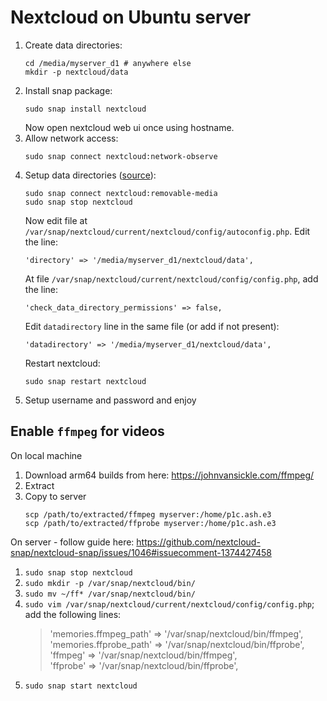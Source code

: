 # Nextcloud on Ubuntu server
1. Create data directories:
   ```
   cd /media/myserver_d1 # anywhere else
   mkdir -p nextcloud/data
   ```
2. Install snap package:
   ```
   sudo snap install nextcloud
   ```
   Now open nextcloud web ui once using hostname.
3. Allow network access:
   ```
   sudo snap connect nextcloud:network-observe
   ```
4. Setup data directories ([source](https://github.com/nextcloud-snap/nextcloud-snap/wiki/Change-data-directory-to-use-another-disk-partition)):
   ```
   sudo snap connect nextcloud:removable-media
   sudo snap stop nextcloud
   ```
   Now edit file at `/var/snap/nextcloud/current/nextcloud/config/autoconfig.php`. Edit the line:
   ```
   'directory' => '/media/myserver_d1/nextcloud/data',
   ```
   At file `/var/snap/nextcloud/current/nextcloud/config/config.php`, add the line:
   ```
   'check_data_directory_permissions' => false,
   ```
   Edit `datadirectory` line in the same file (or add if not present):
   ```
   'datadirectory' => '/media/myserver_d1/nextcloud/data',
   ```
   Restart nextcloud:
   ```
   sudo snap restart nextcloud
   ```
6. Setup username and password and enjoy

## Enable `ffmpeg` for videos
On local machine  
1. Download arm64 builds from here: https://johnvansickle.com/ffmpeg/
2. Extract
3. Copy to server
   ```
   scp /path/to/extracted/ffmpeg myserver:/home/p1c.ash.e3
   scp /path/to/extracted/ffprobe myserver:/home/p1c.ash.e3
   ```

On server - follow guide here: https://github.com/nextcloud-snap/nextcloud-snap/issues/1046#issuecomment-1374427458
1. `sudo snap stop nextcloud`
2. `sudo mkdir -p /var/snap/nextcloud/bin/`
3. `sudo mv ~/ff* /var/snap/nextcloud/bin/`
4. `sudo vim /var/snap/nextcloud/current/nextcloud/config/config.php`; add the following lines:
   > 'memories.ffmpeg_path' => '/var/snap/nextcloud/bin/ffmpeg',  
   > 'memories.ffprobe_path' => '/var/snap/nextcloud/bin/ffprobe',  
   > 'ffmpeg' => '/var/snap/nextcloud/bin/ffmpeg',  
   > 'ffprobe' => '/var/snap/nextcloud/bin/ffprobe',  
5. `sudo snap start nextcloud`
